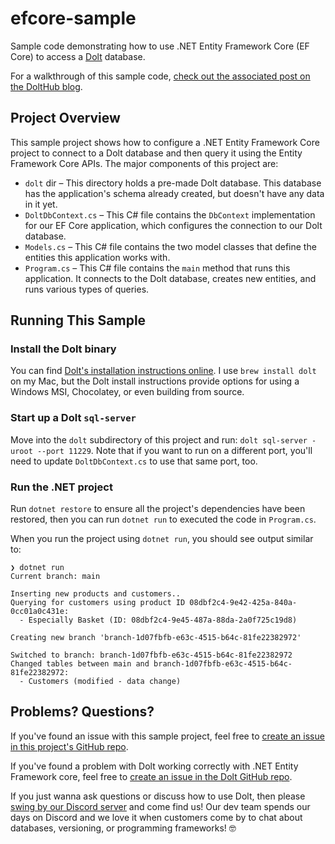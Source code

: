 # efcore-sample
Sample code demonstrating how to use .NET Entity Framework Core (EF Core) to access a [Dolt](https://doltdb.com/) database.

For a walkthrough of this sample code, [check out the associated post on the DoltHub blog](https://dolthub.com/blog/2023-12-04-works-with-dolt-efcore/).

## Project Overview
This sample project shows how to configure a .NET Entity Framework Core project to connect to a Dolt database and then query it using the Entity Framework Core APIs. The major components of this project are:
- `dolt` dir – This directory holds a pre-made Dolt database. This database has the application's schema already created, but doesn't have any data in it yet.
- `DoltDbContext.cs` – This C# file contains the `DbContext` implementation for our EF Core application, which configures the connection to our Dolt database.
- `Models.cs` – This C# file contains the two model classes that define the entities this application works with.
- `Program.cs` – This C# file contains the `main` method that runs this application. It connects to the Dolt database, creates new entities, and runs various types of queries. 

## Running This Sample

### Install the Dolt binary
You can find [Dolt's installation instructions online](https://github.com/dolthub/dolt#installation). I use `brew install dolt` on my Mac, but the Dolt install instructions provide options for using a Windows MSI, Chocolatey, or even building from source. 

### Start up a Dolt `sql-server`
Move into the `dolt` subdirectory of this project and run: `dolt sql-server -uroot --port 11229`. Note that if you want to run on a different port, you'll need to update `DoltDbContext.cs` to use that same port, too. 

### Run the .NET project
Run `dotnet restore` to ensure all the project's dependencies have been restored, then you can run `dotnet run` to executed the code in `Program.cs`. 

When you run the project using `dotnet run`, you should see output similar to:
```
❯ dotnet run 
Current branch: main 

Inserting new products and customers..
Querying for customers using product ID 08dbf2c4-9e42-425a-840a-0cc01a0c431e:
  - Especially Basket (ID: 08dbf2c4-9e45-487a-88da-2a0f725c19d8)

Creating new branch 'branch-1d07fbfb-e63c-4515-b64c-81fe22382972'

Switched to branch: branch-1d07fbfb-e63c-4515-b64c-81fe22382972
Changed tables between main and branch-1d07fbfb-e63c-4515-b64c-81fe22382972:
  - Customers (modified - data change)
```


## Problems? Questions?
If you've found an issue with this sample project, feel free to [create an issue in this project's GitHub repo](https://github.com/dolthub/efcore-sample/issues/new). 

If you've found a problem with Dolt working correctly with .NET Entity Framework core, feel free to [create an issue in the Dolt GitHub repo](https://github.com/dolthub/dolt/issues/new).

If you just wanna ask questions or discuss how to use Dolt, then please [swing by our Discord server](https://discord.gg/gqr7K4VNKe) and come find us! Our dev team spends our days on Discord and we love it when customers come by to chat about databases, versioning, or programming frameworks! 🤓
